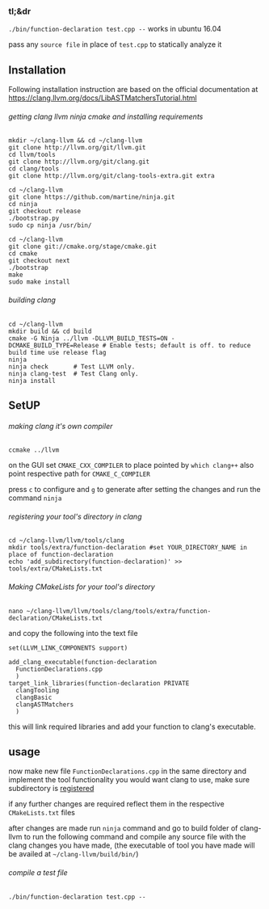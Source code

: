 ### tl;&dr
```./bin/function-declaration test.cpp --``` works in ubuntu 16.04 

pass any ```source file``` in place of ```test.cpp``` to statically analyze it  


## Installation

Following installation instruction are based on the official documentation at https://clang.llvm.org/docs/LibASTMatchersTutorial.html

###### getting clang llvm ninja cmake and installing requirements

```
mkdir ~/clang-llvm && cd ~/clang-llvm
git clone http://llvm.org/git/llvm.git
cd llvm/tools
git clone http://llvm.org/git/clang.git
cd clang/tools
git clone http://llvm.org/git/clang-tools-extra.git extra

cd ~/clang-llvm
git clone https://github.com/martine/ninja.git
cd ninja
git checkout release
./bootstrap.py
sudo cp ninja /usr/bin/

cd ~/clang-llvm
git clone git://cmake.org/stage/cmake.git
cd cmake
git checkout next
./bootstrap
make
sudo make install
```

###### building clang

```
cd ~/clang-llvm
mkdir build && cd build
cmake -G Ninja ../llvm -DLLVM_BUILD_TESTS=ON -DCMAKE_BUILD_TYPE=Release # Enable tests; default is off. to reduce build time use release flag
ninja
ninja check       # Test LLVM only.
ninja clang-test  # Test Clang only.
ninja install
```

## SetUP
###### making clang it's own compiler


```cd ~/clang-llvm/build
ccmake ../llvm
```

on the GUI set ```CMAKE_CXX_COMPILER``` to place pointed by ```which clang++``` also point respective path for ```CMAKE_C_COMPILER```

press ```c``` to configure and ```g``` to generate after setting the changes and run the command ```ninja```

###### registering your tool's directory in clang

```
cd ~/clang-llvm/llvm/tools/clang
mkdir tools/extra/function-declaration #set YOUR_DIRECTORY_NAME in place of function-declaration
echo 'add_subdirectory(function-declaration)' >> tools/extra/CMakeLists.txt
```

###### Making CMakeLists for your tool's directory

```
nano ~/clang-llvm/llvm/tools/clang/tools/extra/function-declaration/CMakeLists.txt
```
and copy the following into the text file

```
set(LLVM_LINK_COMPONENTS support)

add_clang_executable(function-declaration
  FunctionDeclarations.cpp
  )
target_link_libraries(function-declaration PRIVATE
  clangTooling
  clangBasic
  clangASTMatchers
  )
 ```

this will link required libraries and add your function to clang's executable.

## usage
now make new file ```FunctionDeclarations.cpp``` in the same directory and implement the tool functionality you would want clang to use, make sure subdirectory is <a href=#registering-your-tools-directory-in-clang>registered</a>

if any further changes are required reflect them in the respective ```CMakeLists.txt``` files

after changes are made run ```ninja``` command and
go to build folder of clang-llvm to run the following command and compile any source file with the clang changes you have made, (the executable of tool you have made will be availed at ```~/clang-llvm/build/bin/```)

###### compile a test file
```./bin/function-declaration test.cpp --```

